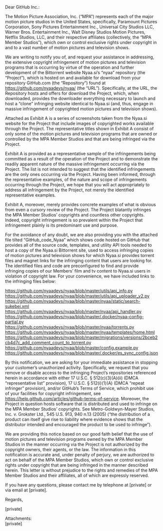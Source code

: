 Dear GitHub Inc.:

The Motion Picture Association, Inc. (“MPA”) represents each of the major motion picture studios in the United States, specifically, Paramount Pictures Corporation, Sony Pictures Entertainment Inc., Universal City Studios LLC, Warner Bros. Entertainment Inc., Walt Disney Studios Motion Pictures, Netflix Studios, LLC, and their respective affiliates (collectively, the “MPA Member Studios”), which own or control exclusive rights under copyright in and to a vast number of motion pictures and television shows. 

We are writing to notify you of, and request your assistance in addressing, the extensive copyright infringement of motion pictures and television programs that is occurring by virtue of the operation and further development of the Bittorrent website Nyaa.si’s “nyaa” repository (the “Project”), which is hosted on and available for download from your repository GitHub.com (the “Repository”) found at https://github.com/nyaadevs/nyaa/ (the “URL”). Specifically, at the URL, the Repository hosts and offers for download the Project, which, when downloaded, provides the downloader everything necessary to launch and host a “clone” infringing website identical to Nyaa.si (and, thus, engage in massive infringement of copyrighted motion pictures and television shows).

Attached as Exhibit A is a series of screenshots taken from the Nyaa.si website for the Project that include images of copyrighted works available through the Project.  The representative titles shown in Exhibit A consist of only some of the motion pictures and television programs that are owned or controlled by the MPA Member Studios and that are being infringed via the Project.

Exhibit A is provided as a representative sample of the infringements being committed as a result of the operation of the Project and to demonstrate the readily apparent nature of the massive infringement occurring via the Project.  The list is not intended to suggest that the identified infringements are the only ones occurring via the Project.  Having been informed, through the representative examples, of the nature and scope of infringements occurring through the Project, we hope that you will act appropriately to address all infringement by the Project, not merely the identified representative examples.

Exhibit A, moreover, merely provides concrete examples of what is obvious from even a cursory review of the Project.  The Project blatantly infringes the MPA Member Studios’ copyrights and countless other copyrights.  Indeed, copyright infringement is so prevalent within the Project that infringement plainly is its predominant use and purpose.

For the avoidance of any doubt, we are also providing you with the attached file tilted “GitHub_code_Nyaa” which shows code hosted on GitHub that provides all of the source code, templates, and utility API tools needed to host a copy of the Nyaa.si Bittorrent site, used to access infringing copies of motion pictures and television shows for which Nyaa.si provides torrent files and magnet links for the infringing content that users are looking for. The identified files and code are preconfigured to find and provide infringing copies of our Members’ film and tv content to Nyaa.si users in violation of copyright law. For your convenience, we have included links to the infringing files below:

https://github.com/nyaadevs/nyaa/blob/master/utils/api_info.py  
https://github.com/nyaadevs/nyaa/blob/master/utils/api_uploader_v2.py  
https://github.com/nyaadevs/nyaa/blob/master/nyaa/static/search-sukebei.xml  
https://github.com/nyaadevs/nyaa/blob/master/nyaa/api_handler.py  
https://github.com/nyaadevs/nyaa/blob/master/.docker/nyaa-config-partial.py  
https://github.com/nyaadevs/nyaa/blob/master/nyaa/torrents.py  
https://github.com/nyaadevs/nyaa/blob/master/nyaa/templates/home.html  
https://github.com/nyaadevs/nyaa/blob/master/migrations/versions/2bceb2cb4d7c_add_comment_count_to_torrent.py  
https://github.com/nyaadevs/nyaa/blob/master/config.example.py  
https://github.com/nyaadevs/nyaa/blob/master/.docker/es_sync_config.json

By this notification, we are asking for your immediate assistance in stopping your customer’s unauthorized activity.  Specifically, we request that you remove or disable access to the infringing Project’s repositories referenced herein in accordance with either 17 U.S.C. § 512(c)(3)(A)(ii) (DMCA “representative list” provision), 17 U.S.C. § 512(i)(1)(A) (DMCA “repeat infringer” provision), and/or GitHub’s Terms of Service, which prohibit use of your facilities for copyright infringement, see https://help.github.com/articles/github-terms-of-service.  Moreover, the Project in question hosts software that is distributed and used to infringe on the MPA Member Studios’ copyrights.  See Metro-Goldwyn-Mayer Studios, Inc. v. Grokster Ltd., 545 U.S. 913, 940 n.13 (2005) (“the distribution of a product can itself give rise to liability where evidence shows that the distributor intended and encouraged the product to be used to infringe”).

We are providing this notice based on our good faith belief that the use of motion pictures and television programs owned by the MPA Member Studios in the manner occurring via the Project is not authorized by the copyright owners, their agents, or the law.  The information in this notification is accurate and, under penalty of perjury, we are authorized to act on behalf of the MPA Member Studios, which own or control exclusive rights under copyright that are being infringed in the manner described herein.  This letter is without prejudice to the rights and remedies of the MPA Member Studios and their affiliates, all of which are expressly reserved.

If you have any questions, please contact me by telephone at [private] or via email at [private].

Regards,

[private]

Attachments:  
[private]
